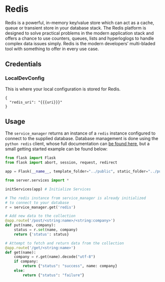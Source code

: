# Redis

Redis is a powerful, in-memory key/value store which can act as a cache, queue or transient store in your database stack. The Redis platform is designed to solve practical problems in the modern application stack and offers a chance to use counters, queues, lists and hyperloglogs to handle complex data issues simply. Redis is the modern developers’ multi-bladed tool with something to offer in every use case.

##  Credentials

###  LocalDevConfig

This is where your local configuration is stored for Redis.
```
{
  "redis_uri": "{{{uri}}}"
}
```

## Usage

The `service_manager` returns an instance of a `redis` instance configured to connect to the supplied database. Database management is done using the `python redis` client, whose full documentation can [be found here](https://pypi.python.org/pypi/redis),
but a small getting started example can be found below:

```python
from flask import Flask
from flask import abort, session, request, redirect

app = Flask(__name__, template_folder="../public", static_folder="../public", static_url_path='')

from server.services import *

initServices(app) # Initialize Services

# The redis instance from service_manager is already initialized
# to connect to your database
r = service_manager.get('redis')

# Add new data to the collection
@app.route('/post/<string:name>/<string:company>')
def put(name, company):
	status = r.set(name, company)
	return {'status': status}

# Attempt to fetch and return data from the collection
@app.route('/get/<string:name>')
def get(name):
	company = r.get(name).decode("utf-8")
	if company:
		return {"status": "success", name: company}
	else:
		return {"status": "failure"}
```
